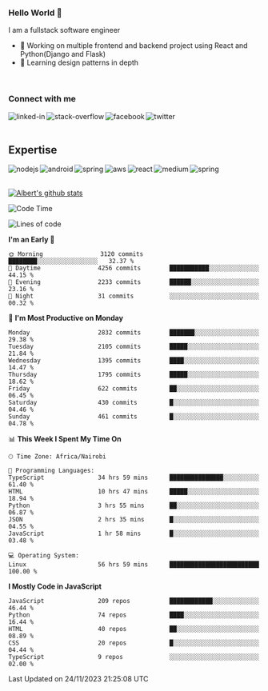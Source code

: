 

### Hello World 👋
I am a fullstack software engineer
- 🔭 Working on multiple frontend and backend project using React and Python(Django and Flask)
- 🌱 Learning design patterns in depth

<br>

### Connect with me

[<img align="left" alt="linked-in" src="https://img.shields.io/badge/linkedin-%230077B5.svg?&style=for-the-badge&logo=linkedin&logoColor=white" />](https://www.linkedin.com/in/albert-byrone/)

<!-- [<img align="left" alt="medium" src="https://img.shields.io/badge/medium-%2312100E.svg?&style=for-the-badge&logo=medium&logoColor=white" />](https://56faisal.medium.com/) -->

[<img align="left" alt="stack-overflow" src="https://img.shields.io/badge/stack%20overflow-FE7A16?logo=stack-overflow&logoColor=white&style=for-the-badge" />](https://stackoverflow.com/users/11916317/albert-byrone)

[<img align="left" alt="facebook" src="https://img.shields.io/badge/facebook-%231877F2.svg?&style=for-the-badge&logo=facebook&logoColor=white" />](https://web.facebook.com/albert.byrone.1/)

[<img align="left" alt="twitter" src="https://img.shields.io/badge/twitter-%231DA1F2.svg?&style=for-the-badge&logo=twitter&logoColor=white" />](https://twitter.com/byrone_albert)

<br>

<br>

## Expertise
<img align="left" alt="nodejs" src="https://img.shields.io/badge/python%20-%2343853D.svg?&style=for-the-badge&logo=node.js&logoColor=white" />
<img align="left" alt="android" src="https://img.shields.io/badge/Flask-3DDC84?logo=android&logoColor=white&style=for-the-badge" />
<img align="left" alt="spring" src="https://img.shields.io/badge/drf%20-%236DB33F.svg?&style=for-the-badge&logo=spring&logoColor=white" />
<img align="left" alt="aws" src="https://img.shields.io/badge/django%20AWS-%23232F3E?logo=amazon-aws&logoColor=white&style=for-the-badge" />
<img align="left" alt="react" src="https://img.shields.io/badge/react%20-%2320232a.svg?&style=for-the-badge&logo=react&logoColor=%2361DAFB" />
<img align="left" alt="medium" src="https://img.shields.io/badge/Angular-%23316192.svg?&style=for-the-badge&logo=postgresql&logoColor=white" />
<img align="left" alt="spring" src="https://img.shields.io/badge/Javascript%20-%236DB33F.svg?&style=for-the-badge&logo=spring&logoColor=white" />
<br>
<br>


[![Albert's github stats](https://github-readme-stats.vercel.app/api?username=Albert-Byrone&count_private=true&show_icons=true&theme=radical&hide_rank=false)](https://github.com/anuraghazra/github-readme-stats)

<!-- [![Top Langs](https://github-readme-stats.vercel.app/api/top-langs/?username=Albert-Byrone&layout=compact)](https://github.com/anuraghazra/github-readme-stats) -->

<!--
**Albert-Byrone/Albert-Byrone** is a ✨ _special_ ✨ repository because its `README.md` (this file) appears on your GitHub profile.

Here are some ideas to get you started:

- 🔭 I’m currently working on ...
- 🌱 I’m currently learning ...
- 👯 I’m looking to collaborate on ...
- 🤔 I’m looking for help with ...
- 💬 Ask me about ...
- 📫 How to reach me: ...
- 😄 Pronouns: ...
- ⚡ Fun fact: ...
-->


<!--START_SECTION:waka-->
![Code Time](http://img.shields.io/badge/Code%20Time-875%20hrs%2015%20mins-blue)

![Lines of code](https://img.shields.io/badge/From%20Hello%20World%20I%27ve%20Written-62.7%20million%20lines%20of%20code-blue)

**I'm an Early 🐤** 

```text
🌞 Morning                3120 commits        ████████░░░░░░░░░░░░░░░░░   32.37 % 
🌆 Daytime                4256 commits        ███████████░░░░░░░░░░░░░░   44.15 % 
🌃 Evening                2233 commits        ██████░░░░░░░░░░░░░░░░░░░   23.16 % 
🌙 Night                  31 commits          ░░░░░░░░░░░░░░░░░░░░░░░░░   00.32 % 
```
📅 **I'm Most Productive on Monday** 

```text
Monday                   2832 commits        ███████░░░░░░░░░░░░░░░░░░   29.38 % 
Tuesday                  2105 commits        █████░░░░░░░░░░░░░░░░░░░░   21.84 % 
Wednesday                1395 commits        ████░░░░░░░░░░░░░░░░░░░░░   14.47 % 
Thursday                 1795 commits        █████░░░░░░░░░░░░░░░░░░░░   18.62 % 
Friday                   622 commits         ██░░░░░░░░░░░░░░░░░░░░░░░   06.45 % 
Saturday                 430 commits         █░░░░░░░░░░░░░░░░░░░░░░░░   04.46 % 
Sunday                   461 commits         █░░░░░░░░░░░░░░░░░░░░░░░░   04.78 % 
```


📊 **This Week I Spent My Time On** 

```text
🕑︎ Time Zone: Africa/Nairobi

💬 Programming Languages: 
TypeScript               34 hrs 59 mins      ███████████████░░░░░░░░░░   61.40 % 
HTML                     10 hrs 47 mins      █████░░░░░░░░░░░░░░░░░░░░   18.94 % 
Python                   3 hrs 55 mins       ██░░░░░░░░░░░░░░░░░░░░░░░   06.87 % 
JSON                     2 hrs 35 mins       █░░░░░░░░░░░░░░░░░░░░░░░░   04.55 % 
JavaScript               1 hr 58 mins        █░░░░░░░░░░░░░░░░░░░░░░░░   03.48 % 

💻 Operating System: 
Linux                    56 hrs 59 mins      █████████████████████████   100.00 % 
```

**I Mostly Code in JavaScript** 

```text
JavaScript               209 repos           ████████████░░░░░░░░░░░░░   46.44 % 
Python                   74 repos            ████░░░░░░░░░░░░░░░░░░░░░   16.44 % 
HTML                     40 repos            ██░░░░░░░░░░░░░░░░░░░░░░░   08.89 % 
CSS                      20 repos            █░░░░░░░░░░░░░░░░░░░░░░░░   04.44 % 
TypeScript               9 repos             ░░░░░░░░░░░░░░░░░░░░░░░░░   02.00 % 
```




 Last Updated on 24/11/2023 21:25:08 UTC
<!--END_SECTION:waka-->
